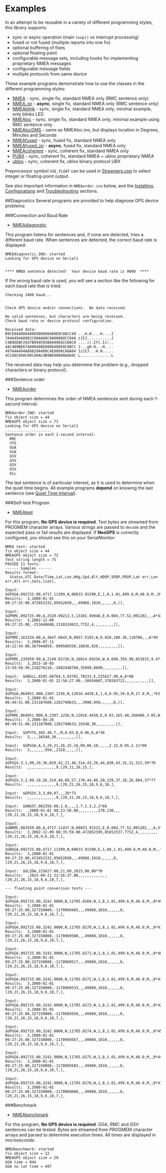 Examples
======
In an attempt to be reusable in a variety of different programming styles, this library supports:
* sync or async operation (main `loop()` vs interrupt processing)
* fused or not fused (multiple reports into one fix)
* optional buffering of fixes
* optional floating point
* configurable message sets, including hooks for implementing proprietary NMEA messages
* configurable message fields
* multiple protocols from same device

These example programs demonstrate how to use the classes in the different programming styles:
* [NMEA](/examples/NMEA/NMEA.ino) - sync, single fix, standard NMEA only (RMC sentence only)
* [NMEA_isr](/examples/NMEA/NMEA.ino) - **async**, single fix, standard NMEA only (RMC sentence only)
* [NMEAblink](/examples/NMEAblink/NMEAblink.ino) - sync, single fix, standard NMEA only, minimal example, only blinks LED
* [NMEAloc](/examples/NMEA/NMEAloc.ino) - sync, single fix, standard NMEA only, minimal example using RMC sentence only
* [NMEAlocDMS](/examples/NMEA/NMEAloc.ino) - same as NMEAloc.ino, but displays location in Degrees, Minutes and Seconds
* [NMEAfused](/examples/NMEAfused/NMEAfused.ino) - sync, fused fix, standard NMEA only
* [NMEAfused_isr](/examples/NMEAfused_isr/NMEAfused_isr.ino) - **async**, fused fix, standard NMEA only
* [NMEAcoherent](/examples/NMEAcoherent/NMEAcoherent.ino) - sync, coherent fix, standard NMEA only
* [PUBX](/examples/PUBX/PUBX.ino) - sync, coherent fix, standard NMEA + ublox proprietary NMEA
* [ublox](/examples/ublox/ublox.ino) - sync, coherent fix, ublox binary protocol UBX

Preprocessor symbol `USE_FLOAT` can be used in [Streamers.cpp](Streamers.cpp) to select integer or floating-point output.

See also important information in `NMEAorder.ino` below, and the [Installing](Installing.md), [Configurations](Configurations.md) and [Troubleshooting](Troubleshooting.md) sections.

##Diagnostics
Several programs are provided to help diagnose GPS device problems:

###Connection and Baud Rate

* [NMEAdiagnostic](/examples/NMEAdiagnostic/NMEAdiagnostic.ino)
 
This program listens for sentences and, if none are detected, tries a different baud rate.  When sentences are detected, the correct baud rate is displayed:
```
NMEAdiagnostic.INO: started
Looking for GPS device on Serial1


**** NMEA sentence detected!  Your device baud rate is 9600  ****
```
If the wrong baud rate is used, you will see a section like the following for each baud rate that is tried:
```
Checking 2400 baud...


Check GPS device and/or connections.  No data received.

No valid sentences, but characters are being received.
Check baud rate or device protocol configuration.

Received data:
B9CE044808480E888008480E0C88CC49 ...H.H....H....I
7A4A494A8882C80A8A0C0A08888CC04A zJIJ...........J
C4B9EEBF292FB949595BA949692186C0 ....)/.IY[.Ii!..
4AC4B9BE674808480E8808480E0C88CC J...gH.H...H....
497A4A494A88828A480C4E880ACA8A84 IzJIJ...H.N.....
4CCA8C840C08C88AC4B9BE00808A884C L..............L
```
The received data may help you determine the problem (e.g., dropped characters or binary protocol).

###Sentence order

* [NMEAorder](/examples/NMEAorder/NMEAorder.ino)

This program determines the order of NMEA sentences sent during each 1-second interval:

```
NMEAorder.INO: started
fix object size = 44
NMEAGPS object size = 72
Looking for GPS device on Serial1
.....................
Sentence order in each 1-second interval:
  RMC
  VTG
  GGA
  GSA
  GSV
  GSV
  GSV
  GSV
  GLL
```

The last sentence is of particular interest, as it is used to determine when the quiet time begins.  All example programs **depend** on knowing the last sentence (see [Quiet Time Interval](Troubleshooting#quiet-time-interval)).

###Self-test Program

* [NMEAtest](/examples/NMEAtest/NMEAtest.ino)

For this program, **No GPS device is required**.  Test bytes are streamed from PROGMEM character arrays.  Various strings are passed to `decode` and the expected pass or fail results are displayed.  If **NeoGPS** is correctly configured, you should see this on your SerialMonitor:

```
NMEA test: started
fix object size = 44
NMEAGPS object size = 72
Test string length = 75
PASSED 11 tests.
------ Samples ------
Results format:
  Status,UTC Date/Time,Lat,Lon,Hdg,Spd,Alt,HDOP,VDOP,PDOP,Lat err,Lon err,Alt err,Sats,[sat],

Input:  $GPGGA,092725.00,4717.11399,N,00833.91590,E,1,8,1.01,499.6,M,48.0,M,,0*5B
Results:  3,2000-01-01 09:27:25.00,472852332,85652650,,,49960,1010,,,,,,8,[],

Input:  $GPRMC,092725.00,A,2520.69213,S,13101.94948,E,0.004,77.52,091202,,,A*43
Results:  3,2002-12-09 09:27:25.00,-253448688,1310324913,7752,4,,,,,,,,,[],

Input:  $GPRMC,162254.00,A,3647.6643,N,8957.5193,W,0.820,188.36,110706,,,A*49
Results:  3,2006-07-11 16:22:54.00,367944050,-899586550,18836,820,,,,,,,,,[],

Input:  $GPRMC,235959.99,A,2149.65726,N,16014.69256,W,8.690,359.99,051015,9.47,E,A*26
Results:  3,2015-10-05 23:59:59.99,218276210,-1602448760,35999,8690,,,,,,,,,[],

Input:  $GNGLL,0105.60764,S,03701.70233,E,225627.00,A,A*6B
Results:  3,2000-01-01 22:56:27.00,-10934607,370283722,,,,,,,,,,,[],

Input:  $GPGGA,064951.000,2307.1256,N,12016.4438,E,1,8,0.95,39.9,M,17.8,M,,*63
Results:  3,2000-01-01 06:49:51.00,231187600,1202740633,,,3990,950,,,,,,8,[],

Input:  $GPRMC,064951.000,A,2307.1256,N,12016.4438,E,0.03,165.48,260406,3.05,W,A*2C
Results:  3,2006-04-26 06:49:51.00,231187600,1202740633,16548,30,,,,,,,,,[],

Input:  $GPVTG,165.48,T,,M,0.03,N,0.06,K,A*36
Results:  3,,,,16548,30,,,,,,,,,[],

Input:  $GPGSA,A,3,29,21,26,15,18,09,06,10,,,,,2.32,0.95,2.11*00
Results:  3,,,,,,,950,,2320,,,,,[],

Input:  $GPGSV,3,1,09,29,36,029,42,21,46,314,43,26,44,020,43,15,21,321,39*7D
Results:  ,,,,,,,,,,,,,9,[29,21,26,15,],

Input:  $GPGSV,3,2,09,18,26,314,40,09,57,170,44,06,20,229,37,10,26,084,37*77
Results:  ,,,,,,,,,,,,,9,[29,21,26,15,18,9,6,10,],

Input:  $GPGSV,3,3,09,07,,,26*73
Results:  ,,,,,,,,,,,,,9,[29,21,26,15,18,9,6,10,7,],

Input:  $GNGST,082356.00,1.8,,,,1.7,1.3,2.2*60
Results:  ,2000-01-01 08:23:56.00,,,,,,,,,170,130,,,[29,21,26,15,18,9,6,10,7,],

Input:  $GNRMC,083559.00,A,4717.11437,N,00833.91522,E,0.004,77.52,091202,,,A,V*33
Results:  3,2002-12-09 08:35:59.00,472852395,85652537,7752,4,,,,,,,,,[29,21,26,15,18,9,6,10,7,],

Input:  $GNGGA,092725.00,4717.11399,N,00833.91590,E,1,08,1.01,499.6,M,48.0,M,,*45
Results:  3,2000-01-01 09:27:25.00,472852332,85652650,,,49960,1010,,,,,,8,[29,21,26,15,18,9,6,10,7,],

Input:  $GLZDA,225627.00,21,09,2015,00,00*70
Results:  ,2015-09-21 22:56:27.00,,,,,,,,,,,,,[29,21,26,15,18,9,6,10,7,],

--- floating point conversion tests ---

Input:  $GPGGA,092725.00,3242.9000,N,11705.8169,W,1,8,1.01,499.6,M,48.0,M,,0*49
Results:  3,2000-01-01 09:27:25.00,327150000,-1170969483,,,49960,1010,,,,,,8,[29,21,26,15,18,9,6,10,7,],

Input:  $GPGGA,092725.00,3242.9000,N,11705.8170,W,1,8,1.01,499.6,M,48.0,M,,0*41
Results:  3,2000-01-01 09:27:25.00,327150000,-1170969500,,,49960,1010,,,,,,8,[29,21,26,15,18,9,6,10,7,],

Input:  $GPGGA,092725.00,3242.9000,N,11705.8171,W,1,8,1.01,499.6,M,48.0,M,,0*40
Results:  3,2000-01-01 09:27:25.00,327150000,-1170969517,,,49960,1010,,,,,,8,[29,21,26,15,18,9,6,10,7,],

Input:  $GPGGA,092725.00,3242.9000,N,11705.8172,W,1,8,1.01,499.6,M,48.0,M,,0*43
Results:  3,2000-01-01 09:27:25.00,327150000,-1170969533,,,49960,1010,,,,,,8,[29,21,26,15,18,9,6,10,7,],

Input:  $GPGGA,092725.00,3242.9000,N,11705.8173,W,1,8,1.01,499.6,M,48.0,M,,0*42
Results:  3,2000-01-01 09:27:25.00,327150000,-1170969550,,,49960,1010,,,,,,8,[29,21,26,15,18,9,6,10,7,],

Input:  $GPGGA,092725.00,3242.9000,N,11705.8174,W,1,8,1.01,499.6,M,48.0,M,,0*45
Results:  3,2000-01-01 09:27:25.00,327150000,-1170969567,,,49960,1010,,,,,,8,[29,21,26,15,18,9,6,10,7,],

Input:  $GPGGA,092725.00,3242.9000,N,11705.8175,W,1,8,1.01,499.6,M,48.0,M,,0*44
Results:  3,2000-01-01 09:27:25.00,327150000,-1170969583,,,49960,1010,,,,,,8,[29,21,26,15,18,9,6,10,7,],

Input:  $GPGGA,092725.00,3242.9000,N,11705.8176,W,1,8,1.01,499.6,M,48.0,M,,0*47
Results:  3,2000-01-01 09:27:25.00,327150000,-1170969600,,,49960,1010,,,,,,8,[29,21,26,15,18,9,6,10,7,],
```

###Benchmark

*  [NMEAbenchmark](/examples/NMEAbenchmark/NMEAbenchmark.ino)
  
For this program, **No GPS device is required**.  GGA, RMC and GSV sentences can be tested.  Bytes are streamed from PROGMEM character arrays and parsed to determine execution times.  All times are displayed in microseconds:

```
NMEAbenchmark: started
fix object size = 22
NMEAGPS object size = 29
GGA time = 844
GGA no lat time = 497
```
